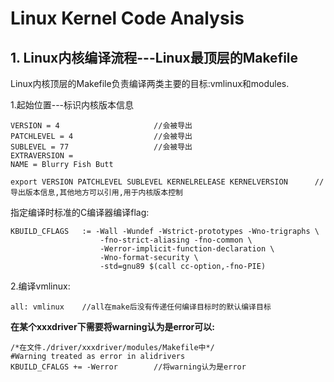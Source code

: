 # Linux Kernel Code Analysis

## 1. Linux内核编译流程---Linux最顶层的Makefile

Linux内核顶层的Makefile负责编译两类主要的目标:vmlinux和modules.

1.起始位置---标识内核版本信息

	VERSION = 4						//会被导出
	PATCHLEVEL = 4					//会被导出
	SUBLEVEL = 77					//会被导出
	EXTRAVERSION = 	
	NAME = Blurry Fish Butt
	
	export VERSION PATCHLEVEL SUBLEVEL KERNELRELEASE KERNELVERSION		//导出版本信息,其他地方可以引用,用于内核版本控制

指定编译时标准的C编译器编译flag:

	KBUILD_CFLAGS   := -Wall -Wundef -Wstrict-prototypes -Wno-trigraphs \
	                    -fno-strict-aliasing -fno-common \
	                    -Werror-implicit-function-declaration \
	                    -Wno-format-security \
	                    -std=gnu89 $(call cc-option,-fno-PIE)

2.编译vmlinux:

	all: vmlinux	//all在make后没有传递任何编译目标时的默认编译目标

**在某个xxxdriver下需要将warning认为是error可以:**

	/*在文件./driver/xxxdriver/modules/Makefile中*/
	#Warning treated as error in alidrivers
	KBUILD_CFALGS += -Werror		//将warning认为是error
